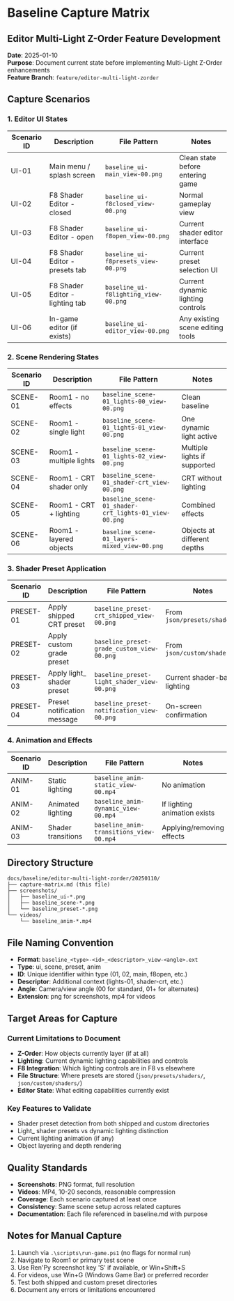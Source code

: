 # Baseline Capture Matrix
## Editor Multi-Light Z-Order Feature Development

**Date**: 2025-01-10  
**Purpose**: Document current state before implementing Multi-Light Z-Order enhancements  
**Feature Branch**: `feature/editor-multi-light-zorder`

## Capture Scenarios

### 1. Editor UI States
| Scenario ID | Description | File Pattern | Notes |
|-------------|-------------|--------------|-------|
| UI-01 | Main menu / splash screen | `baseline_ui-main_view-00.png` | Clean state before entering game |
| UI-02 | F8 Shader Editor - closed | `baseline_ui-f8closed_view-00.png` | Normal gameplay view |
| UI-03 | F8 Shader Editor - open | `baseline_ui-f8open_view-00.png` | Current shader editor interface |
| UI-04 | F8 Shader Editor - presets tab | `baseline_ui-f8presets_view-00.png` | Current preset selection UI |
| UI-05 | F8 Shader Editor - lighting tab | `baseline_ui-f8lighting_view-00.png` | Current dynamic lighting controls |
| UI-06 | In-game editor (if exists) | `baseline_ui-editor_view-00.png` | Any existing scene editing tools |

### 2. Scene Rendering States
| Scenario ID | Description | File Pattern | Notes |
|-------------|-------------|--------------|-------|
| SCENE-01 | Room1 - no effects | `baseline_scene-01_lights-00_view-00.png` | Clean baseline |
| SCENE-02 | Room1 - single light | `baseline_scene-01_lights-01_view-00.png` | One dynamic light active |
| SCENE-03 | Room1 - multiple lights | `baseline_scene-01_lights-02_view-00.png` | Multiple lights if supported |
| SCENE-04 | Room1 - CRT shader only | `baseline_scene-01_shader-crt_view-00.png` | CRT without lighting |
| SCENE-05 | Room1 - CRT + lighting | `baseline_scene-01_shader-crt_lights-01_view-00.png` | Combined effects |
| SCENE-06 | Room1 - layered objects | `baseline_scene-01_layers-mixed_view-00.png` | Objects at different depths |

### 3. Shader Preset Application
| Scenario ID | Description | File Pattern | Notes |
|-------------|-------------|--------------|-------|
| PRESET-01 | Apply shipped CRT preset | `baseline_preset-crt_shipped_view-00.png` | From `json/presets/shaders/` |
| PRESET-02 | Apply custom grade preset | `baseline_preset-grade_custom_view-00.png` | From `json/custom/shaders/` |
| PRESET-03 | Apply light_ shader preset | `baseline_preset-light_shader_view-00.png` | Current shader-based lighting |
| PRESET-04 | Preset notification message | `baseline_preset-notification_view-00.png` | On-screen confirmation |

### 4. Animation and Effects
| Scenario ID | Description | File Pattern | Notes |
|-------------|-------------|--------------|-------|
| ANIM-01 | Static lighting | `baseline_anim-static_view-00.mp4` | No animation |
| ANIM-02 | Animated lighting | `baseline_anim-dynamic_view-00.mp4` | If lighting animation exists |
| ANIM-03 | Shader transitions | `baseline_anim-transitions_view-00.mp4` | Applying/removing effects |

## Directory Structure
```
docs/baseline/editor-multi-light-zorder/20250110/
├── capture-matrix.md (this file)
├── screenshots/
│   ├── baseline_ui-*.png
│   ├── baseline_scene-*.png
│   └── baseline_preset-*.png
└── videos/
    └── baseline_anim-*.mp4
```

## File Naming Convention
- **Format**: `baseline_<type>-<id>_<descriptor>_view-<angle>.ext`
- **Type**: ui, scene, preset, anim
- **ID**: Unique identifier within type (01, 02, main, f8open, etc.)
- **Descriptor**: Additional context (lights-01, shader-crt, etc.)
- **Angle**: Camera/view angle (00 for standard, 01+ for alternates)
- **Extension**: png for screenshots, mp4 for videos

## Target Areas for Capture

### Current Limitations to Document
- **Z-Order**: How objects currently layer (if at all)
- **Lighting**: Current dynamic lighting capabilities and controls
- **F8 Integration**: Which lighting controls are in F8 vs elsewhere
- **File Structure**: Where presets are stored (`json/presets/shaders/`, `json/custom/shaders/`)
- **Editor State**: What editing capabilities currently exist

### Key Features to Validate
- Shader preset detection from both shipped and custom directories
- Light_ shader presets vs dynamic lighting distinction
- Current lighting animation (if any)
- Object layering and depth rendering

## Quality Standards
- **Screenshots**: PNG format, full resolution
- **Videos**: MP4, 10-20 seconds, reasonable compression
- **Coverage**: Each scenario captured at least once
- **Consistency**: Same scene setup across related captures
- **Documentation**: Each file referenced in baseline.md with purpose

## Notes for Manual Capture
1. Launch via `.\scripts\run-game.ps1` (no flags for normal run)
2. Navigate to Room1 or primary test scene
3. Use Ren'Py screenshot key 'S' if available, or Win+Shift+S
4. For videos, use Win+G (Windows Game Bar) or preferred recorder
5. Test both shipped and custom preset directories
6. Document any errors or limitations encountered
